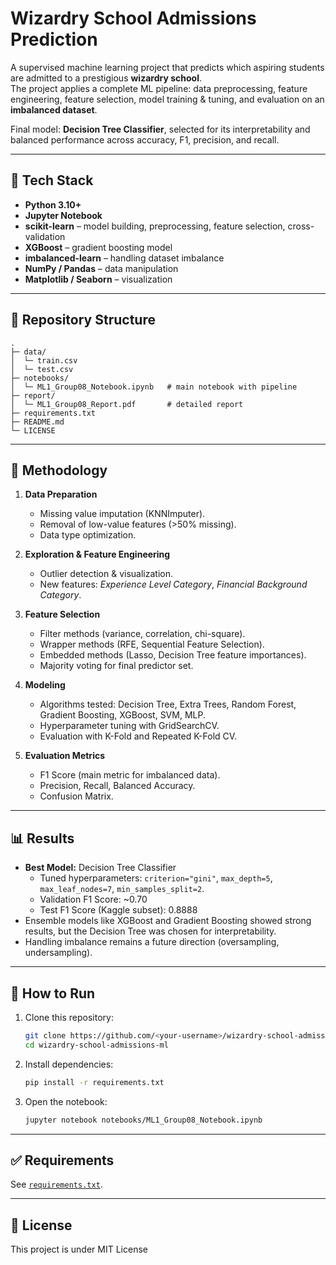 # Wizardry School Admissions Prediction

A supervised machine learning project that predicts which aspiring students are admitted to a prestigious **wizardry school**.  
The project applies a complete ML pipeline: data preprocessing, feature engineering, feature selection, model training & tuning, and evaluation on an **imbalanced dataset**.

Final model: **Decision Tree Classifier**, selected for its interpretability and balanced performance across accuracy, F1, precision, and recall.

---

## 🧰 Tech Stack

- **Python 3.10+**
- **Jupyter Notebook**
- **scikit-learn** – model building, preprocessing, feature selection, cross-validation
- **XGBoost** – gradient boosting model
- **imbalanced-learn** – handling dataset imbalance
- **NumPy / Pandas** – data manipulation
- **Matplotlib / Seaborn** – visualization

---

## 📁 Repository Structure

~~~text
.
├─ data/
│  └─ train.csv
│  └─ test.csv
├─ notebooks/
│  └─ ML1_Group08_Notebook.ipynb   # main notebook with pipeline
├─ report/
│  └─ ML1_Group08_Report.pdf       # detailed report
├─ requirements.txt
├─ README.md
└─ LICENSE
~~~

---

## 🔎 Methodology

1. **Data Preparation**  
   - Missing value imputation (KNNImputer).  
   - Removal of low-value features (>50% missing).  
   - Data type optimization.  

2. **Exploration & Feature Engineering**  
   - Outlier detection & visualization.  
   - New features: *Experience Level Category*, *Financial Background Category*.  

3. **Feature Selection**  
   - Filter methods (variance, correlation, chi-square).  
   - Wrapper methods (RFE, Sequential Feature Selection).  
   - Embedded methods (Lasso, Decision Tree feature importances).  
   - Majority voting for final predictor set.  

4. **Modeling**  
   - Algorithms tested: Decision Tree, Extra Trees, Random Forest, Gradient Boosting, XGBoost, SVM, MLP.  
   - Hyperparameter tuning with GridSearchCV.  
   - Evaluation with K-Fold and Repeated K-Fold CV.  

5. **Evaluation Metrics**  
   - F1 Score (main metric for imbalanced data).  
   - Precision, Recall, Balanced Accuracy.  
   - Confusion Matrix.  

---

## 📊 Results

- **Best Model:** Decision Tree Classifier  
  - Tuned hyperparameters: `criterion="gini"`, `max_depth=5`, `max_leaf_nodes=7`, `min_samples_split=2`.  
  - Validation F1 Score: ~0.70  
  - Test F1 Score (Kaggle subset): 0.8888  
- Ensemble models like XGBoost and Gradient Boosting showed strong results, but the Decision Tree was chosen for interpretability.  
- Handling imbalance remains a future direction (oversampling, undersampling).  

---

## 🚀 How to Run

1. Clone this repository:  
   ~~~bash
   git clone https://github.com/<your-username>/wizardry-school-admissions-ml.git
   cd wizardry-school-admissions-ml
   ~~~

2. Install dependencies:  
   ~~~bash
   pip install -r requirements.txt
   ~~~

3. Open the notebook:  
   ~~~bash
   jupyter notebook notebooks/ML1_Group08_Notebook.ipynb
   ~~~

---

## ✅ Requirements

See [`requirements.txt`](./requirements.txt).

---

## 📄 License

This project is under MIT License

